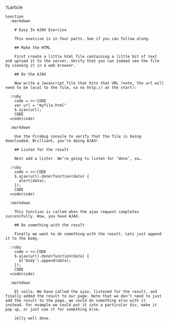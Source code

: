 %article
  
    %section
      :markdown
  
        # Easy In AJAX Exercise
  
        This exercise is in four parts. See if you can follow along.
  
        ## Make the HTML
  
        First create a little html file containing a little bit of text and upload it to the server. Verify that you can indeed see the file by viewing it in a web browser.
  
        ## Do the AJAX
  
        Now write a Javascript file that hits that URL (note, the url will need to be local to the file, so no http:// at the start):
  
      :ruby
        code = <<-CODE
        var url = "myfile.html"
        $.ajax(url);
        CODE
      =code(code)
  
      :markdown
  
        Use the Firebug console to verify that the file is being downloaded. Brilliant, you’re doing AJAX!
  
        ## Listen for the result
  
        Next add a lister. We’re going to listen for ‘done’, so…
  
      :ruby
        code = <<-CODE
        $.ajax(url).done(function(data) {
          alert(data);
        });
        CODE
      =code(code)
  
      :markdown
  
        This function is called when the ajax request completes successfully. Wow, you have AJAX.
  
        ## Do something with the result
  
        Finally we want to do something with the result. Lets just append it to the body.
  
      :ruby
        code = <<-CODE
        $.ajax(url).done(function(data) {
          $('body').append(data);
        });
        CODE
      =code(code)
  
      :markdown
  
        Et voila. We have called the ajax, listened for the result, and finally added the result to our page. Note that we don’t need to just add the result to the page, we could do something else with it instead. For example we could put it into a particular div, make it pop up, or just use it for something else.
  
        Jolly well done.
  